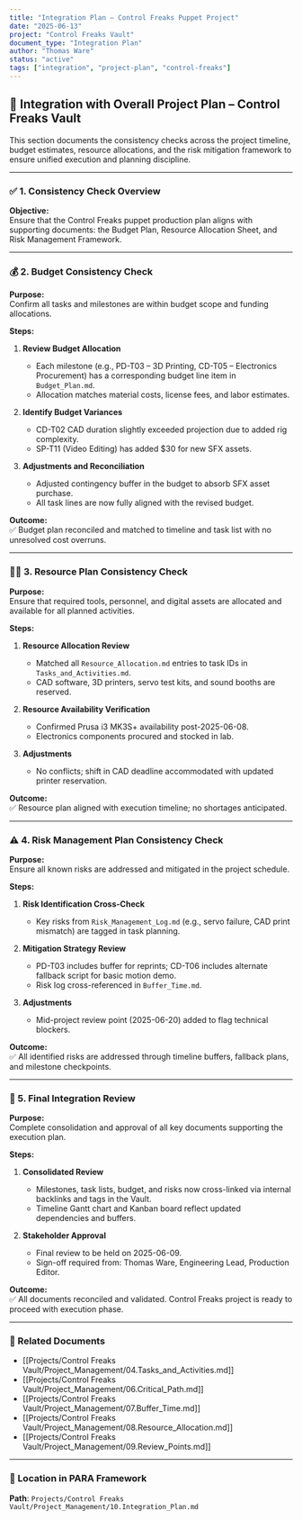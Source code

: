 ```yaml
---
title: "Integration Plan – Control Freaks Puppet Project"
date: "2025-06-13"
project: "Control Freaks Vault"
document_type: "Integration Plan"
author: "Thomas Ware"
status: "active"
tags: ["integration", "project-plan", "control-freaks"]
---
```


## 🧩 Integration with Overall Project Plan – Control Freaks Vault

This section documents the consistency checks across the project timeline, budget estimates, resource allocations, and the risk mitigation framework to ensure unified execution and planning discipline.

---

### ✅ 1. Consistency Check Overview

**Objective:**  
Ensure that the Control Freaks puppet production plan aligns with supporting documents: the Budget Plan, Resource Allocation Sheet, and Risk Management Framework.

---

### 💰 2. Budget Consistency Check

**Purpose:**  
Confirm all tasks and milestones are within budget scope and funding allocations.

**Steps:**

1. **Review Budget Allocation**
   - Each milestone (e.g., PD-T03 – 3D Printing, CD-T05 – Electronics Procurement) has a corresponding budget line item in `Budget_Plan.md`.
   - Allocation matches material costs, license fees, and labor estimates.

2. **Identify Budget Variances**
   - CD-T02 CAD duration slightly exceeded projection due to added rig complexity.
   - SP-T11 (Video Editing) has added $30 for new SFX assets.

3. **Adjustments and Reconciliation**
   - Adjusted contingency buffer in the budget to absorb SFX asset purchase.
   - All task lines are now fully aligned with the revised budget.

**Outcome:**  
✅ Budget plan reconciled and matched to timeline and task list with no unresolved cost overruns.

---

### 🧑‍🔧 3. Resource Plan Consistency Check

**Purpose:**  
Ensure that required tools, personnel, and digital assets are allocated and available for all planned activities.

**Steps:**

1. **Resource Allocation Review**
   - Matched all `Resource_Allocation.md` entries to task IDs in `Tasks_and_Activities.md`.
   - CAD software, 3D printers, servo test kits, and sound booths are reserved.

2. **Resource Availability Verification**
   - Confirmed Prusa i3 MK3S+ availability post-2025-06-08.
   - Electronics components procured and stocked in lab.

3. **Adjustments**
   - No conflicts; shift in CAD deadline accommodated with updated printer reservation.

**Outcome:**  
✅ Resource plan aligned with execution timeline; no shortages anticipated.

---

### ⚠️ 4. Risk Management Plan Consistency Check

**Purpose:**  
Ensure all known risks are addressed and mitigated in the project schedule.

**Steps:**

1. **Risk Identification Cross-Check**
   - Key risks from `Risk_Management_Log.md` (e.g., servo failure, CAD print mismatch) are tagged in task planning.

2. **Mitigation Strategy Review**
   - PD-T03 includes buffer for reprints; CD-T06 includes alternate fallback script for basic motion demo.
   - Risk log cross-referenced in `Buffer_Time.md`.

3. **Adjustments**
   - Mid-project review point (2025-06-20) added to flag technical blockers.

**Outcome:**  
✅ All identified risks are addressed through timeline buffers, fallback plans, and milestone checkpoints.

---

### 🔁 5. Final Integration Review

**Purpose:**  
Complete consolidation and approval of all key documents supporting the execution plan.

**Steps:**

1. **Consolidated Review**
   - Milestones, task lists, budget, and risks now cross-linked via internal backlinks and tags in the Vault.
   - Timeline Gantt chart and Kanban board reflect updated dependencies and buffers.

2. **Stakeholder Approval**
   - Final review to be held on 2025-06-09.
   - Sign-off required from: Thomas Ware, Engineering Lead, Production Editor.

**Outcome:**  
✅ All documents reconciled and validated. Control Freaks project is ready to proceed with execution phase.

---

### 🔗 Related Documents

- [[Projects/Control Freaks Vault/Project_Management/04.Tasks_and_Activities.md]]
- [[Projects/Control Freaks Vault/Project_Management/06.Critical_Path.md]]
- [[Projects/Control Freaks Vault/Project_Management/07.Buffer_Time.md]]
- [[Projects/Control Freaks Vault/Project_Management/08.Resource_Allocation.md]]
- [[Projects/Control Freaks Vault/Project_Management/09.Review_Points.md]]

---

### 📁 Location in PARA Framework

**Path**: `Projects/Control Freaks Vault/Project_Management/10.Integration_Plan.md`
